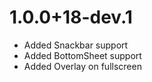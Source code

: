# 1.0.0+18-dev.1

* Added Snackbar support
* Added BottomSheet support
* Added Overlay on fullscreen
